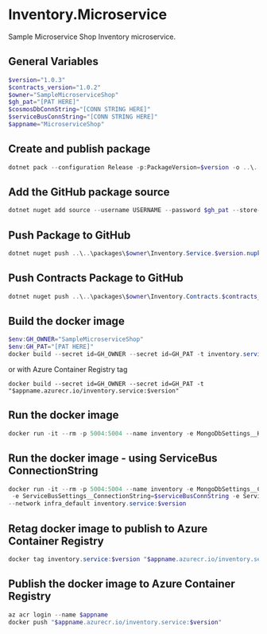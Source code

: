 # Inventory.Microservice
Sample Microservice Shop Inventory microservice.

## General Variables
```powershell
$version="1.0.3"
$contracts_version="1.0.2"
$owner="SampleMicroserviceShop"
$gh_pat="[PAT HERE]"
$cosmosDbConnString="[CONN STRING HERE]"
$serviceBusConnString="[CONN STRING HERE]"
$appname="MicroserviceShop"
```

## Create and publish package
```powershell
dotnet pack --configuration Release -p:PackageVersion=$version -o ..\..\packages\$owner
```

 ## Add the GitHub package source
```powershell
dotnet nuget add source --username USERNAME --password $gh_pat --store-password-in-clear-text --name github https://nuget.pkg.github.com/$owner/index.json
```

 ## Push Package to GitHub
```powershell
dotnet nuget push ..\..\packages\$owner\Inventory.Service.$version.nupkg --api-key $gh_pat --source "github"
```

 ## Push Contracts Package to GitHub
 ```powershell
dotnet nuget push ..\..\packages\$owner\Inventory.Contracts.$contracts_version.nupkg --api-key $gh_pat --source "github"
```

## Build the docker image
```powershell
$env:GH_OWNER="SampleMicroserviceShop"
$env:GH_PAT="[PAT HERE]"
docker build --secret id=GH_OWNER --secret id=GH_PAT -t inventory.service:$version .
```
or with Azure Container Registry tag
```
docker build --secret id=GH_OWNER --secret id=GH_PAT -t "$appname.azurecr.io/inventory.service:$version"
```

## Run the docker image
```powershell
docker run -it --rm -p 5004:5004 --name inventory -e MongoDbSettings__Host=mongo -e RabbitMQSettings__Host=rabbitmq --network infra_default inventory.service:$version
```

## Run the docker image - using ServiceBus ConnectionString
```powershell
docker run -it --rm -p 5004:5004 --name inventory -e MongoDbSettings__ConnectionString=$cosmosDbConnString \
 -e ServiceBusSettings__ConnectionString=$serviceBusConnString -e ServiceSettings__MessageBroker="SERVICEBUS" \
--network infra_default inventory.service:$version
```

## Retag docker image to publish to Azure Container Registry
```powershell
docker tag inventory.service:$version "$appname.azurecr.io/inventory.service:$version"
```

## Publish the docker image to Azure Container Registry
```powershell
az acr login --name $appname
docker push "$appname.azurecr.io/inventory.service:$version"
```